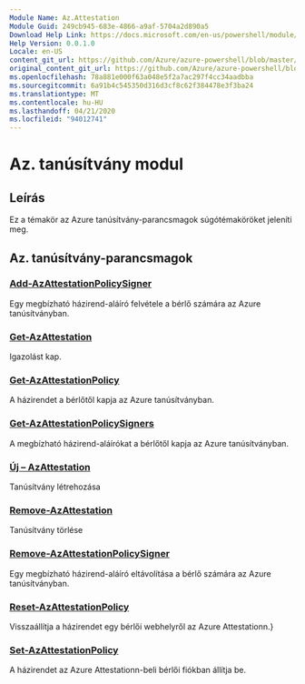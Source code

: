 ```yaml
---
Module Name: Az.Attestation
Module Guid: 249cb945-683e-4866-a9af-5704a2d890a5
Download Help Link: https://docs.microsoft.com/en-us/powershell/module/az.attestation
Help Version: 0.0.1.0
Locale: en-US
content_git_url: https://github.com/Azure/azure-powershell/blob/master/src/Attestation/Attestation/help/Az.Attestation.md
original_content_git_url: https://github.com/Azure/azure-powershell/blob/master/src/Attestation/Attestation/help/Az.Attestation.md
ms.openlocfilehash: 78a881e000f63a048e5f2a7ac297f4cc34aadbba
ms.sourcegitcommit: 6a91b4c545350d316d3cf8c62f384478e3f3ba24
ms.translationtype: MT
ms.contentlocale: hu-HU
ms.lasthandoff: 04/21/2020
ms.locfileid: "94012741"
---
```

# Az. tanúsítvány modul
## Leírás
Ez a témakör az Azure tanúsítvány-parancsmagok súgótémaköröket jeleníti meg.

## Az. tanúsítvány-parancsmagok
### [Add-AzAttestationPolicySigner](Add-AzAttestationPolicySigner.md)
Egy megbízható házirend-aláíró felvétele a bérlő számára az Azure tanúsítványban.

### [Get-AzAttestation](Get-AzAttestation.md)
Igazolást kap.

### [Get-AzAttestationPolicy](Get-AzAttestationPolicy.md)
A házirendet a bérlőtől kapja az Azure tanúsítványban.

### [Get-AzAttestationPolicySigners](Get-AzAttestationPolicySigners.md)
A megbízható házirend-aláírókat a bérlőtől kapja az Azure tanúsítványban.

### [Új – AzAttestation](New-AzAttestation.md)
Tanúsítvány létrehozása

### [Remove-AzAttestation](Remove-AzAttestation.md)
Tanúsítvány törlése

### [Remove-AzAttestationPolicySigner](Remove-AzAttestationPolicySigner.md)
Egy megbízható házirend-aláíró eltávolítása a bérlő számára az Azure tanúsítványban.

### [Reset-AzAttestationPolicy](Reset-AzAttestationPolicy.md)
Visszaállítja a házirendet egy bérlői webhelyről az Azure Attestationn.}

### [Set-AzAttestationPolicy](Set-AzAttestationPolicy.md)
A házirendet az Azure Attestationn-beli bérlői fiókban állítja be.

